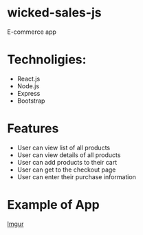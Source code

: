 # wicked-sales-js
E-commerce app

# Technoligies:
- React.js
- Node.js
- Express
- Bootstrap

# Features
- User can view list of all products
- User can view details of all products
- User can add products to their cart
- User can get to the checkout page
- User can enter their purchase information

# Example of App
[Imgur](https://i.imgur.com/OYLZ8EL.png)
